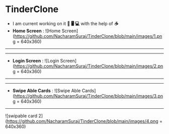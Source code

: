 # TinderClone
- I am current working on it **📱 🖥️ 💻** with the help of ***☕***
- **Home Screen** : ![Home Screen](https://github.com/NacharamSuraj/TinderClone/blob/main/images/1.png = 640x360)
---
---
- **Login Screen** : ![Login Screen](https://github.com/NacharamSuraj/TinderClone/blob/main/images/2.png = 640x360)
---
---
- **Swipe Able Cards** : ![Swipe Able Cards](https://github.com/NacharamSuraj/TinderClone/blob/main/images/3.png = 640x360)
---
 ![swipable card 2](https://github.com/NacharamSuraj/TinderClone/blob/main/images/4.png = 640x360)
